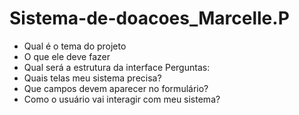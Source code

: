 # Sistema-de-doacoes_Marcelle.P
- Qual é o tema do projeto
- O que ele deve fazer
- Qual será a estrutura da interface
Perguntas:
- Quais telas meu sistema precisa?
- Que campos devem aparecer no formulário?
- Como o usuário vai interagir com meu sistema?
